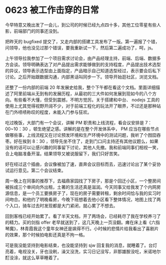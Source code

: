 # 0623 被工作击穿的日常

今早特意又晚出发了一会儿，到公司的时候已经九点四十多，其他工位零星有些人影，前端部门的同事还没到。

把昨天的 bugfixed 提交了，又走内部的搭建工具发布了一版。第一遍报了个错，问领导，他也没见过那个错误，要我重新试一下，然后第二遍成功了，呵，js。

上午领导拉我参加了一个项目需求讨论会，由产品经理主持，前端、后端、数据多方会谈。领导明确表达了对产品提出需求能够做到的支持程度，产品提出技术选型的异议，领导表示选型由上面指定，产品暗示自己知道选型经过，表示要会后私下讨论。之后开始跟数据沟通，内部黑话叫同步一下。领导开始逛社区，浏览文档。

还整了一份内部的前端 20 年发展史给我，整个下午都在看这个文档。里面详细描述了阿里前端从无到有的发展历程，从最初的三大件如何发展到现如今的八个方向。有些看不大懂，但受到震撼，不明方觉厉。关于搭建和中台、 nodejs 工具的使用上尤其觉得视野开阔不少，对于前端工程化的玩法开了眼界，不过还是那种站在门外啧啧称叹的程度，未能入门参与狂欢。

吃过晚饭，大部门有一个会议，讲解 PM 职责和上线流程，看会议安排是 7：00~10：30 ，顿生绝望之感。讲解的是在整个开发体系中， PM 应当在哪些节点做哪些事，上线流程又在讨论预发环境和生产环境中的测试问题，我听了个囫囵吞枣。好在挨到 8：30 ，领导先坐不住了，走到门口问主持还有其他议题么，如果没有的话可以让感兴趣的同事留下讨论，其他人先撤。我和前端同事们相视一笑，合上电脑准备开溜。结果领导又被说服留下，我们只好苦笑。

好在经过这个插曲，会议像被加了速，直奔会议目标而去，迅速讨论出了某个妥协试运行意见。第二个会议结束。

周一晚上在同事的推荐下，去福鼎家园找了下房子，那是个回迁小区，一个整房间被拆成三个单间向外出租，土著的生活还真是滋润。今天同事又给我发了个内网房源信息，是一个员工要换房子了，现在的房子需要转租，剩余时间恰与我的实习时间吻合。和他约了明晚看房，今晚下班想着去他小区看下整体情况，地图上找了两个入口，骑车过去时发现都是大门紧闭，就心累了不想去。

回到客栈已经开始累了。看了半天文档，开了两场会，已经耗尽了我在学校养刁了的精力。买的剑指 offer 老早就送到了，这几天晚上一页没翻。瘫在床上看《六指琴魔》，林青霞我这个童年女神还是飒得不行。小时候的悲情片给我看出了喜剧片的效果，那个时候拍电影还真是不拘一格。

可是我没能坚持到电影结束，也没能坚持到 sjw 回复我的消息，就睡着了。台灯亮着，电视没关，牙也没刷，澡又没洗，实习日记没写，非那雄胺没吃，米诺地尔酊没涂，就这么草草睡着了。
